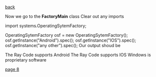 [back](./page06.md)


Now we go to the **FactoryMain** class Clear out any imports

import systems.OperatingSytemFactory;

OperatingSytemFactory osf = new OperatingSytemFactory();
osf.getInstance("Android").spec();
osf.getInstance("IOS").spec();
osf.getInstance("any other").spec();
Our output shoud be

The Ray Code supports Android
The Ray Code supports IOS
Windows is proprietary software



[page 8](./page08.md)
